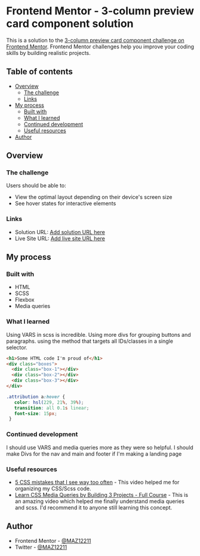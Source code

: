# Frontend Mentor - 3-column preview card component solution

This is a solution to the [3-column preview card component challenge on Frontend Mentor](https://www.frontendmentor.io/challenges/3column-preview-card-component-pH92eAR2-). Frontend Mentor challenges help you improve your coding skills by building realistic projects. 

## Table of contents

- [Overview](#overview)
  - [The challenge](#the-challenge)
  - [Links](#links)
- [My process](#my-process)
  - [Built with](#built-with)
  - [What I learned](#what-i-learned)
  - [Continued development](#continued-development)
  - [Useful resources](#useful-resources)
- [Author](#author)


## Overview

### The challenge

Users should be able to:

- View the optimal layout depending on their device's screen size
- See hover states for interactive elements

### Links

- Solution URL: [Add solution URL here](https://your-solution-url.com)
- Live Site URL: [Add live site URL here](https://your-live-site-url.com)

## My process

### Built with

- HTML
- SCSS
- Flexbox
- Media queries

### What I learned

Using VARS in scss is incredible. Using more divs for grouping buttons and paragraphs. using the method that targets all IDs/classes in a single selector.


```html
<h1>Some HTML code I'm proud of</h1>
<div class="boxes">
  <div class="box-1"></div>
  <div class="box-2"></div>
  <div class="box-3"></div>
</div>
```

```scss
.attribution a:hover {
   color: hsl(229, 21%, 39%); 
   transition: all 0.1s linear; 
   font-size: 15px;
 }
```

### Continued development

I should use VARS and media queries more as they were so helpful. I should make Divs for the nav and main and footer if I'm making a landing page

### Useful resources

- [5 CSS mistakes that I see way too often](https://www.youtube.com/watch?v=iHEkRIF7zxI) - This video helped me for organizing my CSS/Scss code.
- [Learn CSS Media Queries by Building 3 Projects - Full Course](https://www.youtube.com/watch?v=aook54SsfhY) - This is an amazing video which helped me finally understand media queries and scss. I'd recommend it to anyone still learning this concept.

## Author

- Frontend Mentor - [@MAZ12211](https://www.frontendmentor.io/profile/MAZ12211)
- Twitter - [@MAZ12211](https://twitter.com/MAZ12211)
